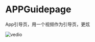 # APPGuidepage
App引导页，用一个视频作为引导页，更炫


 ![vedio](https://raw.githubusercontent.com/YuBinPublic/APPGuidepage/master/401E7C7FB9434E9E1EDF17E98DFB92DB.jpg)
